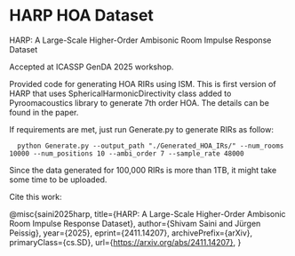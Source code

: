 # HARP HOA Dataset
HARP: A Large-Scale Higher-Order Ambisonic Room Impulse Response Dataset

Accepted at ICASSP GenDA 2025 workshop.

Provided code for generating HOA RIRs using ISM. 
This is first version of HARP that uses SphericalHarmonicDirectivity class added to Pyroomacoustics library to generate 7th order HOA.
The details can be found in the paper.

If requirements are met, just run Generate.py to generate RIRs as follow:

      python Generate.py --output_path "./Generated_HOA_IRs/" --num_rooms 10000 --num_positions 10 --ambi_order 7 --sample_rate 48000

Since the data generated for 100,000 RIRs is more than 1TB, it might take some time to be uploaded.

Cite this work: 

@misc{saini2025harp,
      title={HARP: A Large-Scale Higher-Order Ambisonic Room Impulse Response Dataset}, 
      author={Shivam Saini and Jürgen Peissig},
      year={2025},
      eprint={2411.14207},
      archivePrefix={arXiv},
      primaryClass={cs.SD},
      url={https://arxiv.org/abs/2411.14207}, 
}
